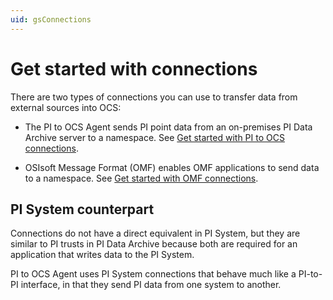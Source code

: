 ```yaml
---
uid: gsConnections
---
```


# Get started with connections

There are two types of connections you can use to transfer data from external sources into OCS:

- The PI to OCS Agent sends PI point data from an on-premises PI Data Archive server to a namespace. See [Get started with PI to OCS connections](xref:gsPItoOCS).

- OSIsoft Message Format (OMF) enables OMF applications to send data to a namespace. See [Get started with OMF connections](xref:gsOMF).

## PI System counterpart

<!-- I renamed this section PI System rather than PI Server because the second paragraph referred to "PI System connections." Please verify  --> <!-- VT: In response to previous comment, the change to "PI System" is correct.-->

Connections do not have a direct equivalent in PI System, but they are similar to PI trusts in PI Data Archive because both are required for an application that writes data to the PI System.

PI to OCS Agent uses PI System connections that behave much like a PI-to-PI interface, in that they send PI data from one system to another.
